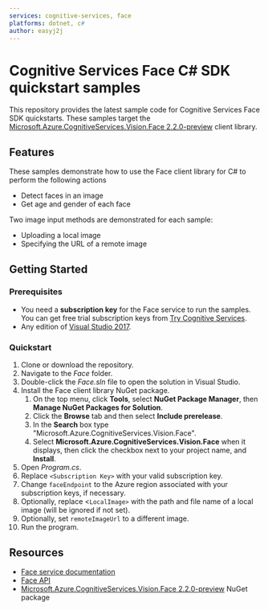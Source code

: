 ```yaml
---
services: cognitive-services, face
platforms: dotnet, c#
author: easyj2j
---
```


# Cognitive Services Face C# SDK quickstart samples

This repository provides the latest sample code for Cognitive Services Face SDK quickstarts. These samples target the [Microsoft.Azure.CognitiveServices.Vision.Face 2.2.0-preview](https://www.nuget.org/packages/Microsoft.Azure.CognitiveServices.Vision.Face/2.2.0-preview) client library.

## Features

These samples demonstrate how to use the Face client library for C# to perform the following actions

* Detect faces in an image
* Get age and gender of each face

 Two image input methods are demonstrated for each sample:

* Uploading a local image
* Specifying the URL of a remote image

## Getting Started

### Prerequisites

* You need a **subscription key** for the Face service to run the samples.  You can get free trial subscription keys from [Try Cognitive Services](https://azure.microsoft.com/try/cognitive-services/).
* Any edition of [Visual Studio 2017](https://www.visualstudio.com/downloads/).

### Quickstart

1. Clone or download the repository.
1. Navigate to the *Face* folder.
1. Double-click the *Face.sln* file to open the solution in Visual Studio.
1. Install the Face client library NuGet package.
    1. On the top menu, click **Tools**, select **NuGet Package Manager**, then **Manage NuGet Packages for Solution**.
    1. Click the **Browse** tab and then select **Include prerelease**.
    1. In the **Search** box type "Microsoft.Azure.CognitiveServices.Vision.Face".
    1. Select **Microsoft.Azure.CognitiveServices.Vision.Face** when it displays, then click the checkbox next to your project name, and **Install**.
1. Open *Program.cs*.
1. Replace `<Subscription Key>` with your valid subscription key.
1. Change `faceEndpoint` to the Azure region associated with your subscription keys, if necessary.
1. Optionally, replace <`LocalImage>` with the path and file name of a local image (will be ignored if not set).
1. Optionally, set `remoteImageUrl` to a different image.
1. Run the program.

## Resources

* [Face service documentation](https://docs.microsoft.com/azure/cognitive-services/face/)
* [Face API](https://docs.microsoft.com/azure/cognitive-services/face/apireference)
* [Microsoft.Azure.CognitiveServices.Vision.Face 2.2.0-preview](https://www.nuget.org/packages/Microsoft.Azure.CognitiveServices.Vision.Face/2.2.0-preview) NuGet package